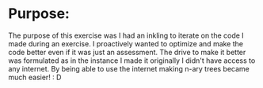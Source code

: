 <h1> Purpose: </h1>
<p>
The purpose of this exercise was I had an inkling to iterate on the code I made during an exercise. I proactively wanted to optimize and make the code better even if it was just an assessment. The drive to make it better was formulated as in the instance I made it originally I didn't have access to any internet. By being able to use the internet making n-ary trees became much easier! : D 
</p>
